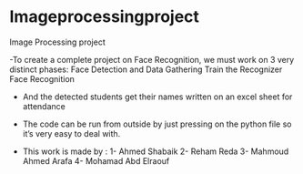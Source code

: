 # Imageprocessingproject
Image Processing project 

-To create a complete project on Face Recognition, we must work on 3 very distinct phases:
Face Detection and Data Gathering
Train the Recognizer
Face Recognition 

- And the detected students get their names written on an excel sheet for attendance 
- The code can be run from outside by just pressing on the python file so it’s very easy to deal with. 

- This work is made by : 
1- Ahmed Shabaik
2- Reham Reda 
3- Mahmoud Ahmed Arafa 
4- Mohamad Abd Elraouf
